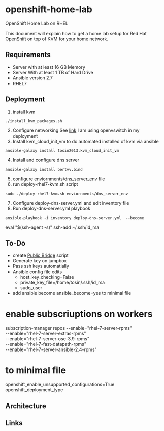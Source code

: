 # openshift-home-lab
OpenShift Home Lab on RHEL

This document will explain how to get a home lab setup for Red Hat OpenShift on top of KVM for your home network.

## Requirements
* Server with at least 16 GB Memory
* Server With at least 1 TB of Hard Drive
* Ansible version 2.7
* RHEL7

## Deployment
1. install kvm
```
./install_kvm_packages.sh
```
2. Configure networking See [link](https://www.linux-kvm.org/page/Networking#Public_Bridge) I am using openvswitch in my deployment
3. Install  kvm_cloud_init_vm  to do automated installed of kvm via ansible
```
ansible-galaxy install tosin2013.kvm_cloud_init_vm
```
4. Install and configure dns server
```
ansible-galaxy install bertvv.bind
```
5. configure enviornments/dns_server_env file
6. run deploy-rhel7-kvm.sh script
```
sudo ./deploy-rhel7-kvm.sh enviornments/dns_server_env
```
7. Configure deploy-dns-server.yml and edit inventory file
8. Run deploy-dns-server.yml playbook
```
ansible-playbook -i inventory deploy-dns-server.yml  --become
```

eval "$(ssh-agent -s)"
ssh-add ~/.ssh/id_rsa


## To-Do
* create [Public Bridge](https://www.linux-kvm.org/page/Networking#Public_Bridge) script
* Generate key on jumpbox
* Pass ssh keys automatially
* Ansible config file edits
  - host_key_checking=False
  - private_key_file=/home/tosin/.ssh/id_rsa
  - sudo_user
* add ansible become ansible_become=yes to minimal file

# enable subscriuptions on workers
subscription-manager repos --enable="rhel-7-server-rpms" \
   --enable="rhel-7-server-extras-rpms" \
   --enable="rhel-7-server-ose-3.9-rpms" \
   --enable="rhel-7-fast-datapath-rpms" \
   --enable="rhel-7-server-ansible-2.4-rpms"

# to minimal file
openshift_enable_unsupported_configurations=True
openshift_deployment_type


## Architecture

## Links
